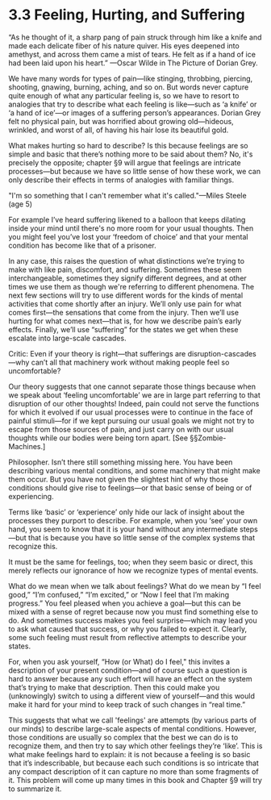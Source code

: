 # 3.3 Feeling, Hurting, and Suffering

“As he thought of it, a sharp pang of pain struck through him like a knife and made each delicate fiber of his nature quiver. His eyes deepened into amethyst, and across them came a mist of tears. He felt as if a hand of ice had been laid upon his heart.” —Oscar Wilde in The Picture of Dorian Grey.

We have many words for types of pain—like stinging, throbbing, piercing, shooting, gnawing, burning, aching, and so on. But words never capture quite enough of what any particular feeling is, so we have to resort to analogies that try to describe what each feeling is like—such as ‘a knife’ or ‘a hand of ice’—or images of a suffering person’s appearances. Dorian Grey felt no physical pain, but was horrified about growing old—hideous, wrinkled, and worst of all, of having his hair lose its beautiful gold.

What makes hurting so hard to describe? Is this because feelings are so simple and basic that there’s nothing more to be said about them? No, it's precisely the opposite; chapter §9 will argue that feelings are intricate processes—but because we have so little sense of how these work, we can only describe their effects in terms of analogies with familiar things.

"I'm so something that I can't remember what it's called."—Miles Steele (age 5)

For example I’ve heard suffering likened to a balloon that keeps dilating inside your mind until there's no more room for your usual thoughts. Then you might feel you’ve lost your ‘freedom of choice’ and that your mental condition has become like that of a prisoner.

In any case, this raises the question of what distinctions we’re trying to make with like pain, discomfort, and suffering. Sometimes these seem interchangeable, sometimes they signify different degrees, and at other times we use them as though we're referring to different phenomena. The next few sections will try to use different words for the kinds of mental activities that come shortly after an injury. We’ll only use pain for what comes first—the sensations that come from the injury. Then we’ll use hurting for what comes next—that is, for how we describe pain’s early effects. Finally, we’ll use “suffering” for the states we get when these escalate into large-scale cascades.

Critic: Even if your theory is right—that sufferings are disruption-cascades—why can’t all that machinery work without making people feel so uncomfortable?

Our theory suggests that one cannot separate those things because when we speak about ‘feeling uncomfortable’ we are in large part referring to that disruption of our other thoughts! Indeed, pain could not serve the functions for which it evolved if our usual processes were to continue in the face of painful stimuli—for if we kept pursuing our usual goals we might not try to escape from those sources of pain, and just carry on with our usual thoughts while our bodies were being torn apart. [See §§Zombie-Machines.]

Philosopher. Isn’t there still something missing here. You have been describing various mental conditions, and some machinery that might make them occur. But you have not given the slightest hint of why those conditions should give rise to feelings—or that basic sense of being or of experiencing.

Terms like ‘basic’ or ‘experience’ only hide our lack of insight about the processes they purport to describe. For example, when you ‘see’ your own hand, you seem to know that it is your hand without any intermediate steps—but that is because you have so little sense of the complex systems that recognize this.

It must be the same for feelings, too; when they seem basic or direct, this merely reflects our ignorance of how we recognize types of mental events.

What do we mean when we talk about feelings? What do we mean by “I feel good,” “I’m confused,” “I’m excited,” or “Now I feel that I’m making progress.” You feel pleased when you achieve a goal—but this can be mixed with a sense of regret because now you must find something else to do. And sometimes success makes you feel surprise—which may lead you to ask what caused that success, or why you failed to expect it. Clearly, some such feeling must result from reflective attempts to describe your states.

For, when you ask yourself, “How (or What) do I feel," this invites a description of your present condition—and of course such a question is hard to answer because any such effort will have an effect on the system that’s trying to make that description. Then this could make you (unknowingly) switch to using a different view of yourself—and this would make it hard for your mind to keep track of such changes in “real time.”

This suggests that what we call 'feelings' are attempts (by various parts of our minds) to describe large-scale aspects of mental conditions. However, those conditions are usually so complex that the best we can do is to recognize them, and then try to say which other feelings they’re ‘like’. This is what make feelings hard to explain: it is not because a feeling is so basic that it’s indescribable, but because each such conditions is so intricate that any compact description of it can capture no more than some fragments of it. This problem will come up many times in this book and Chapter §9 will try to summarize it.
